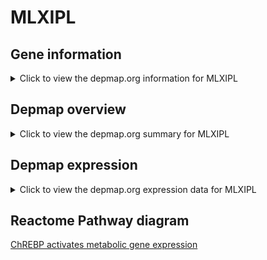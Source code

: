 <h1>MLXIPL</h1>

<h2>Gene information</h2>
<details>
  <summary>Click to view the depmap.org information for MLXIPL</summary>
  <iframe src="https://depmap.org/portal/gene/MLXIPL?tab=about" style="border:none;width:100%;height:800px"></iframe>
</details>

<h2>Depmap overview</h2>
<details>
  <summary>Click to view the depmap.org summary for MLXIPL</summary>
  <iframe src="https://depmap.org/portal/gene/MLXIPL?tab=overview" style="border:none;width:100%;height:800px"></iframe>
</details>

<h2>Depmap expression</h2>
<details>
  <summary>Click to view the depmap.org expression data for MLXIPL</summary>
  <iframe src="https://depmap.org/portal/gene/MLXIPL?tab=characterization" style="border:none;width:100%;height:800px"></iframe>
</details>



<h2>Reactome Pathway diagram</h2>
<a href="https://reactome.org/PathwayBrowser/#/R-HSA-163765" target="_BLANK">ChREBP activates metabolic gene expression</a>



